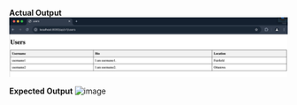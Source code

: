 **Actual Output**
![Actual Output](https://github.com/sanjeevthapamiu/userprofilefullstack-final-exam/blob/main/screenshot/ActualOutput.png)

**Expected Output**
<img width="1786" alt="image" src="https://github.com/user-attachments/assets/e5106e7a-c7a3-4bf0-852d-7947954bc5a4">
